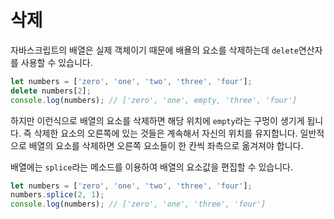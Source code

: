 # 삭제

자바스크립트의 배열은 실제 객체이기 때문에 배욜의 요소를 삭제하는데 `delete`연산자를 사용할 수 있습니다.

```js
let numbers = ['zero', 'one', 'two', 'three', 'four'];
delete numbers[2];
console.log(numbers); // ['zero', 'one', empty, 'three', 'four']
```

하지만 이런식으로 배열의 요소를 삭제하면 해당 위치에 `empty`라는 구멍이 생기게 됩니다. 즉 삭제한 요소의 오른쪽에 있는 것들은 계속해서 자신의 위치를 유지합니다. 일반적으로 배열의 요소를 삭제하면 오른쪽 요소들이 한 칸씩 좌측으로 옮겨져야 합니다.

배열에는 `splice`라는 메소드를 이용하여 배열의 요소값을 편집할 수 있습니다.

```js
let numbers = ['zero', 'one', 'two', 'three', 'four'];
numbers.splice(2, 1);
console.log(numbers); // ['zero', 'one', 'three', 'four']
```
